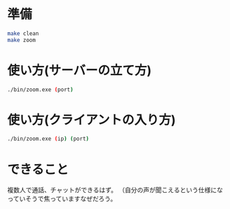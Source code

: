 # 準備
```bash
make clean
make zoom
```

# 使い方(サーバーの立て方)
```bash
./bin/zoom.exe (port)
```
# 使い方(クライアントの入り方)
```bash
./bin/zoom.exe (ip) (port)
```
# できること
複数人で通話、チャットができるはず。
（自分の声が聞こえるという仕様になっていそうで焦っていますなぜだろう。